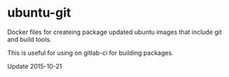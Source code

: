# ubuntu-git

Docker files for createing package updated ubuntu images that include git and build tools.  

This is useful for using on gitlab-ci for building packages.

Update 2015-10-21
